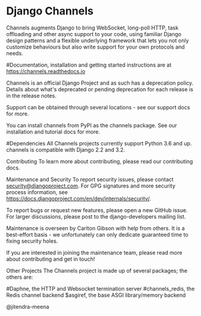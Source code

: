 # Django Channels

Channels augments Django to bring WebSocket, long-poll HTTP, task offloading and other async support to your code, using familiar Django design patterns and a flexible underlying framework that lets you not only customize behaviours but also write support for your own protocols and needs.

#Documentation, installation and getting started instructions are at https://channels.readthedocs.io

Channels is an official Django Project and as such has a deprecation policy. Details about what's deprecated or pending deprecation for each release is in the release notes.

Support can be obtained through several locations - see our support docs for more.

You can install channels from PyPI as the channels package. See our installation and tutorial docs for more.

#Dependencies
All Channels projects currently support Python 3.6 and up. channels is compatible with Django 2.2 and 3.2.

Contributing
To learn more about contributing, please read our contributing docs.

Maintenance and Security
To report security issues, please contact security@djangoproject.com. For GPG signatures and more security process information, see https://docs.djangoproject.com/en/dev/internals/security/.

To report bugs or request new features, please open a new GitHub issue. For larger discussions, please post to the django-developers mailing list.

Maintenance is overseen by Carlton Gibson with help from others. It is a best-effort basis - we unfortunately can only dedicate guaranteed time to fixing security holes.

If you are interested in joining the maintenance team, please read more about contributing and get in touch!

Other Projects
The Channels project is made up of several packages; the others are:

#Daphne, the HTTP and Websocket termination server
#channels_redis, the Redis channel backend
$asgiref, the base ASGI library/memory backend

@jitendra-meena
